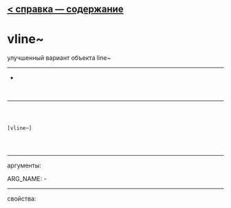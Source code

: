 [< справка — содержание](ceammc_lib.html)
---

# vline~


улучшенный вариант объекта line~

---

-
<br>


---


```



[vline~]


            
```

---
аргументы:

ARG_NAME: -<br>

---
свойства:


